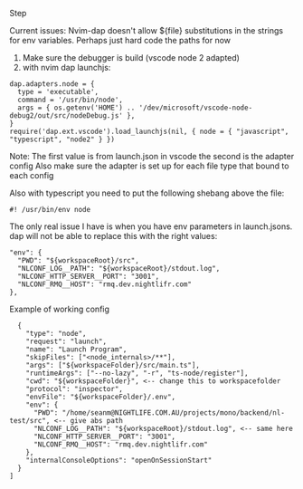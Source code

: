 Step

Current issues:
Nvim-dap doesn't allow ${file} substitutions in the strings for env variables.
Perhaps just hard code the paths for now

1. Make sure the debugger is build (vscode node 2 adapted)
2. with nvim dap launchjs: 
```
dap.adapters.node = {
  type = 'executable',
  command = '/usr/bin/node',
  args = { os.getenv('HOME') .. '/dev/microsoft/vscode-node-debug2/out/src/nodeDebug.js' },
}
require('dap.ext.vscode').load_launchjs(nil, { node = { "javascript", "typescript", "node2" } })

```
Note: The first value is from launch.json in vscode the second is the adapter config
Also make sure the adapter is set up for each file type that bound to each config

Also with typescript you need to put the following shebang above the file:
```
#! /usr/bin/env node
```

The only real issue I have is when you have env parameters in launch.jsons.  dap will not be
able to replace this with the right values:

```
"env": {
  "PWD": "${workspaceRoot}/src",
  "NLCONF_LOG__PATH": "${workspaceRoot}/stdout.log",
  "NLCONF_HTTP_SERVER__PORT": "3001",
  "NLCONF_RMQ__HOST": "rmq.dev.nightlifr.com"
},
```

Example of working config
```
  {
    "type": "node",
    "request": "launch",
    "name": "Launch Program",
    "skipFiles": ["<node_internals>/**"],
    "args": ["${workspaceFolder}/src/main.ts"],
    "runtimeArgs": ["--no-lazy", "-r", "ts-node/register"],
    "cwd": "${workspaceFolder}", <-- change this to workspacefolder
    "protocol": "inspector",
    "envFile": "${workspaceFolder}/.env",
    "env": {
      "PWD": "/home/seanm@NIGHTLIFE.COM.AU/projects/mono/backend/nl-test/src", <-- give abs path
      "NLCONF_LOG__PATH": "${workspaceRoot}/stdout.log", <-- same here
      "NLCONF_HTTP_SERVER__PORT": "3001",
      "NLCONF_RMQ__HOST": "rmq.dev.nightlifr.com"
    },
    "internalConsoleOptions": "openOnSessionStart"
  }
]

```

